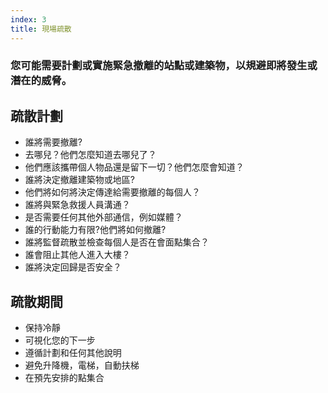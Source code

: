 ```yaml
---
index: 3
title: 現場疏散
---
```

### 您可能需要計劃或實施緊急撤離的站點或建築物，以規避即將發生或潛在的威脅。

## 疏散計劃

* 誰將需要撤離?
* 去哪兒？他們怎麼知道去哪兒了？
* 他們應該攜帶個人物品還是留下一切？他們怎麼會知道？
* 誰將決定撤離建築物或地區?
* 他們將如何將決定傳達給需要撤離的每個人？
* 誰將與緊急救援人員溝通？
* 是否需要任何其他外部通信，例如媒體？
* 誰的行動能力有限?他們將如何撤離?
* 誰將監督疏散並檢查每個人是否在會面點集合？
* 誰會阻止其他人進入大樓？
* 誰將決定回歸是否安全？

## 疏散期間

* 保持冷靜
* 可視化您的下一步
* 遵循計劃和任何其他說明
* 避免升降機，電梯，自動扶梯
* 在預先安排的點集合